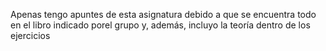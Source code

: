 Apenas tengo apuntes de esta asignatura debido a que se encuentra todo en el libro indicado porel grupo y, además, incluyo la teoría dentro de los ejercicios